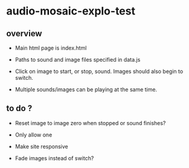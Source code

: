 # audio-mosaic-explo-test #

## overview ##

* Main html page is index.html

* Paths to sound and image files specified in data.js

* Click on image to start, or stop, sound.  Images should also begin to switch.

* Multiple sounds/images can be playing at the same time.

## to do ? ##

* Reset image to image zero when stopped or sound finishes?

* Only allow one

* Make site responsive

* Fade images instead of switch?



